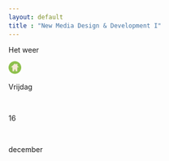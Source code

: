 ```yaml
---
layout: default
title : "New Media Design & Development I"
---
```

<div class='hoofdpagina_titel'>
    <p class='pagina_titel' id='weer_titel'>Het weer</p>
</div>

<div class='homebutton_weer'><a href="index.html" class='groen'>
        <img src="images/groen.png" height='25px'>
</a></div>

<div class='groot_vak_weer'>
<div class='tekst_weer'><p> Vrijdag </p></br><p>16 </p></br> <p>december</p></div>
</div>
